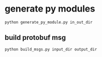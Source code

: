 # generate py modules

```
python generate_py_module.py in_out_dir
```

## build protobuf msg

```
python build_msgs.py input_dir output_dir
```
